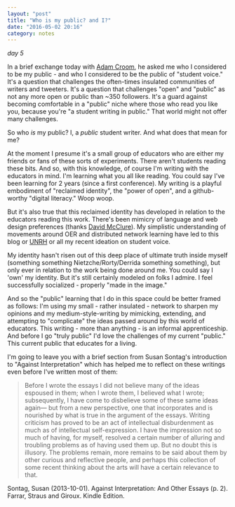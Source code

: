 ```yaml
---
layout: "post"
title: "Who is my public? and I?"
date: "2016-05-02 20:16"
category: notes
---
```


_day 5_

In a brief exchange today with [Adam Croom](http://adamcroom.com/), he asked me who I considered to be my public - and who I considered to be the public of "student voice." It's a question that challenges the often-times insulated communities of writers and tweeters. It's a question that challenges "open" and "public" as not any more open or public than ~350 followers. It's a guard against becoming comfortable in a "public" niche where those who read you like you, because you're "a student writing in public." That world might not offer many challenges.

So who _is_ my public? I, a _public_ student writer. And what does that mean for me?

At the moment I presume it's a small group of educators who are either my friends or fans of these sorts of experiments. There aren't students reading these bits. And so, with this knowledge, of course I'm writing with the educators in mind. I'm learning what you all like reading. You could say I've been learning for 2 years (since a first conference). My writing is a playful embodiment of "reclaimed identity", the "power of open", and a github-worthy "digital literacy." Woop woop.

But it's also true that this reclaimed identity has developed in relation to the educators reading this work. There's been mimicry of language and web design preferences (thanks [David McClure](dclure.org)). My simplistic understanding of movements around OER and distributed network learning have led to this blog or [UNRH](unrh.org) or all my recent ideation on student voice.

My identity hasn't risen out of this deep place of ultimate truth inside myself (something something Nietzche/Rorty/Derrida something something), but only ever in relation to the work being done around me. You could say I 'own' my identity. But it's still certainly modeled on folks I admire. I feel successfully socialized - properly "made in the image."

And so the "public" learning that I do in this space could be better framed as follows: I'm using my small - rather insulated - network to sharpen my opinions and my medium-style-writing by mimicking, extending, and attempting to "complicate" the ideas passed around by this world of educators. This writing - more than anything - is an informal apprenticeship. And before I go "truly public" I'd love the challenges of my current "public." This current public that educates for a living.

I'm going to leave you with a brief section from Susan Sontag's introduction to "Against Interpretation" which has helped me to reflect on these writings even before I've written most of them:

>Before I wrote the essays I did not believe many of the ideas espoused in them; when I wrote them, I believed what I wrote; subsequently, I have come to disbelieve some of these same ideas again— but from a new perspective, one that incorporates and is nourished by what is true in the argument of the essays. Writing criticism has proved to be an act of intellectual disburdenment as much as of intellectual self-expression. I have the impression not so much of having, for myself, resolved a certain number of alluring and troubling problems as of having used them up. But no doubt this is illusory. The problems remain, more remains to be said about them by other curious and reflective people, and perhaps this collection of some recent thinking about the arts will have a certain relevance to that.

Sontag, Susan (2013-10-01). Against Interpretation: And Other Essays (p. 2). Farrar, Straus and Giroux. Kindle Edition.
